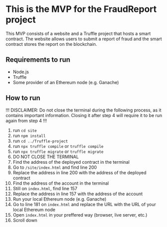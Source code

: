 # This is the MVP for the FraudReport project

This MVP consists of a website and a Truffle project that hosts a smart contract. The website allows users to submit a report of fraud and the smart contract stores the report on the blockchain.

## Requirements to run
- Node.js
- Truffle
- Some provider of an Ethereum node (e.g. Ganache)

## How to run

!!! DISCLAIMER: Do not close the terminal during the following process, as it contains important information. Closing it after step 4 will require it to be run again from step 4 !!!

1. run `cd site`
2. run `npm install`
3. run `cd ../Truffle-project`
4. run `npx truffle compile` or `truffle compile`
5. run `npx truffle migrate` or `truffle migrate`
6. DO NOT CLOSE THE TERMINAL
7. Find the address of the deployed contract in the terminal
8. Go to `/site/index.html` and find line 200
9. Replace the address in line 200 with the address of the deployed contract
10. Find the address of the account in the terminal
11. Still on `index.html`, find line 157
12. Replace the address in line 157 with the address of the account
13. Run your local Ethereum node (e.g. Ganache)
14. Go to line 181 on `index.html` and replace the URL with the URL of your local Ethereum node
15. Open `index.html` in your preffered way (browser, live server, etc.)
16. Scroll down
